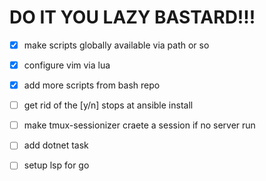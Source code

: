 # DO IT YOU LAZY BASTARD!!!

- [x] make scripts globally available via path or so
- [x] configure vim via lua
- [x] add more scripts from bash repo

- [ ] get rid of the [y/n] stops at ansible install
- [ ] make tmux-sessionizer craete a session if no server run
- [ ] add dotnet task
- [ ] setup lsp for go
